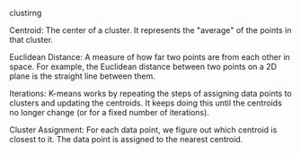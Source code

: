 clustirng


Centroid: The center of a cluster. It represents the "average" of the points in that cluster.

Euclidean Distance: A measure of how far two points are from each other in space. For example, the Euclidean distance between two points on a 2D plane is the straight line between them.

Iterations: K-means works by repeating the steps of assigning data points to clusters and updating the centroids. It keeps doing this until the centroids no longer change (or for a fixed number of iterations).

Cluster Assignment: For each data point, we figure out which centroid is closest to it. The data point is assigned to the nearest centroid.